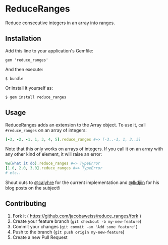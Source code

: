 # ReduceRanges

Reduce consecutive integers in an array into ranges.

## Installation

Add this line to your application's Gemfile:

    gem 'reduce_ranges'

And then execute:

    $ bundle

Or install it yourself as:

    $ gem install reduce_ranges

## Usage

ReduceRanges adds an extension to the Array object. To use it, call `#reduce_ranges` on an array of integers:
```ruby
[-3, -2, -1, 1, 3, 4, 5].reduce_ranges #=> [-3..-1, 1, 3..5]
```

Note that this only works on arrays of integers. If you call it on an array with any other kind of element, it will raise an error:
```ruby
%w(what it do).reduce_ranges #=> TypeError
[1.0, 2.0, 3.0].reduce_ranges #=> TypeError
# etc..
```

Shout outs to [@calyhre](https://github.com/Calyhre) for the current implementation and [@lkdjiin](https://github.com/lkdjiin) for his blog posts on the subject!i

## Contributing

1. Fork it ( https://github.com/jacobaweiss/reduce_ranges/fork )
2. Create your feature branch (`git checkout -b my-new-feature`)
3. Commit your changes (`git commit -am 'Add some feature'`)
4. Push to the branch (`git push origin my-new-feature`)
5. Create a new Pull Request
